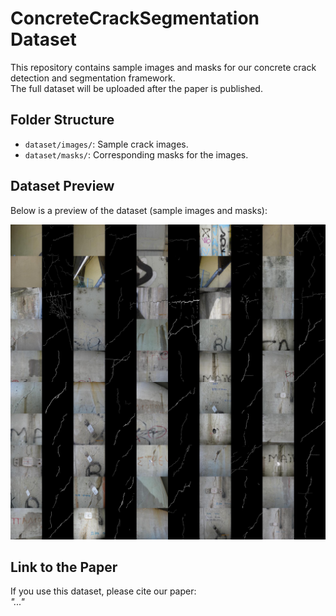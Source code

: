 # ConcreteCrackSegmentation Dataset
This repository contains sample images and masks for our concrete crack detection and segmentation framework.  
The full dataset will be uploaded after the paper is published.

## Folder Structure
- `dataset/images/`: Sample crack images.
- `dataset/masks/`: Corresponding masks for the images.

## Dataset Preview
Below is a preview of the dataset (sample images and masks):

![Dataset Preview](./dataset_preview.jpg)

## Link to the Paper
If you use this dataset, please cite our paper:  
_"..."_
